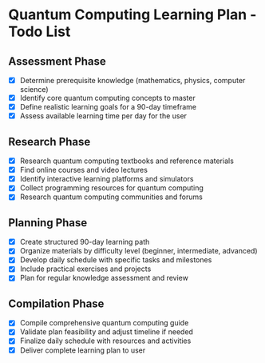 # Quantum Computing Learning Plan - Todo List

## Assessment Phase
- [x] Determine prerequisite knowledge (mathematics, physics, computer science)
- [x] Identify core quantum computing concepts to master
- [x] Define realistic learning goals for a 90-day timeframe
- [x] Assess available learning time per day for the user

## Research Phase
- [x] Research quantum computing textbooks and reference materials
- [x] Find online courses and video lectures
- [x] Identify interactive learning platforms and simulators
- [x] Collect programming resources for quantum computing
- [x] Research quantum computing communities and forums

## Planning Phase
- [x] Create structured 90-day learning path
- [x] Organize materials by difficulty level (beginner, intermediate, advanced)
- [x] Develop daily schedule with specific tasks and milestones
- [x] Include practical exercises and projects
- [x] Plan for regular knowledge assessment and review

## Compilation Phase
- [x] Compile comprehensive quantum computing guide
- [x] Validate plan feasibility and adjust timeline if needed
- [x] Finalize daily schedule with resources and activities
- [x] Deliver complete learning plan to user
